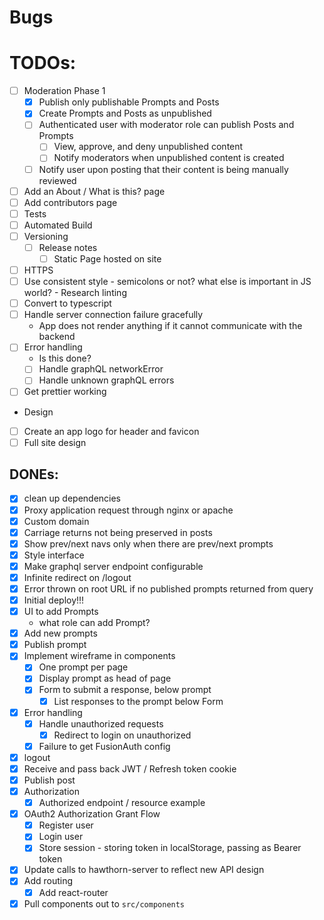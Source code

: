 # Bugs

# TODOs:
- [ ] Moderation Phase 1
  - [x] Publish only publishable Prompts and Posts
  - [x] Create Prompts and Posts as unpublished
  - [ ] Authenticated user with moderator role can publish Posts and Prompts
    - [ ] View, approve, and deny unpublished content
    - [ ] Notify moderators when unpublished content is created
  - [ ] Notify user upon posting that their content is being manually reviewed
- [ ] Add an About / What is this? page
- [ ] Add contributors page
- [ ] Tests
- [ ] Automated Build
- [ ] Versioning
  - [ ] Release notes
    - [ ] Static Page hosted on site
- [ ] HTTPS
- [ ] Use consistent style - semicolons or not? what else is important in JS world? - Research linting
- [ ] Convert to typescript
- [ ] Handle server connection failure gracefully
  - App does not render anything if it cannot communicate with the backend
- [ ] Error handling
  - Is this done?
  - [ ] Handle graphQL networkError
  - [ ] Handle unknown graphQL errors
- [ ] Get prettier working

- Design
- [ ] Create an app logo for header and favicon
- [ ] Full site design

## DONEs:
- [x] clean up dependencies
- [x] Proxy application request through nginx or apache
- [x] Custom domain
- [x] Carriage returns not being preserved in posts
- [x] Show prev/next navs only when there are prev/next prompts
- [x] Style interface
- [x] Make graphql server endpoint configurable
- [x] Infinite redirect on /logout
- [x] Error thrown on root URL if no published prompts returned from query
- [x] Initial deploy!!!
- [x] UI to add Prompts
  - what role can add Prompt?
- [x] Add new prompts
- [x] Publish prompt
- [x] Implement wireframe in components
  - [x] One prompt per page
  - [x] Display prompt as head of page
  - [x] Form to submit a response, below prompt
    - [x] List responses to the prompt below Form
- [x] Error handling
  - [x] Handle unauthorized requests
    - [x] Redirect to login on unauthorized
  - [x] Failure to get FusionAuth config
- [x] logout
- [x] Receive and pass back JWT / Refresh token cookie
- [x] Publish post
- [x] Authorization
  - [x] Authorized endpoint / resource example
- [x] OAuth2 Authorization Grant Flow
  - [x] Register user
  - [x] Login user
  - [x] Store session - storing token in localStorage, passing as Bearer token
- [x] Update calls to hawthorn-server to reflect new API design
- [x] Add routing
  - [x] Add react-router  
- [x] Pull components out to `src/components`

